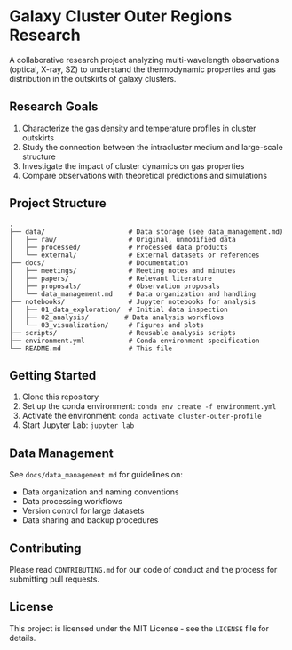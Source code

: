 # Galaxy Cluster Outer Regions Research

A collaborative research project analyzing multi-wavelength observations (optical, X-ray, SZ) to understand the thermodynamic properties and gas distribution in the outskirts of galaxy clusters.

## Research Goals

1. Characterize the gas density and temperature profiles in cluster outskirts
2. Study the connection between the intracluster medium and large-scale structure
3. Investigate the impact of cluster dynamics on gas properties
4. Compare observations with theoretical predictions and simulations

## Project Structure

```
.
├── data/                     # Data storage (see data_management.md)
│   ├── raw/                  # Original, unmodified data
│   ├── processed/            # Processed data products
│   └── external/             # External datasets or references
├── docs/                     # Documentation
│   ├── meetings/             # Meeting notes and minutes
│   ├── papers/               # Relevant literature
│   ├── proposals/            # Observation proposals
│   └── data_management.md    # Data organization and handling
├── notebooks/                # Jupyter notebooks for analysis
│   ├── 01_data_exploration/  # Initial data inspection
│   ├── 02_analysis/         # Data analysis workflows
│   └── 03_visualization/     # Figures and plots
├── scripts/                  # Reusable analysis scripts
├── environment.yml           # Conda environment specification
└── README.md                 # This file
```

## Getting Started

1. Clone this repository
2. Set up the conda environment: `conda env create -f environment.yml`
3. Activate the environment: `conda activate cluster-outer-profile`
4. Start Jupyter Lab: `jupyter lab`

## Data Management

See `docs/data_management.md` for guidelines on:
- Data organization and naming conventions
- Data processing workflows
- Version control for large datasets
- Data sharing and backup procedures

## Contributing

Please read `CONTRIBUTING.md` for our code of conduct and the process for submitting pull requests.

## License

This project is licensed under the MIT License - see the `LICENSE` file for details.
